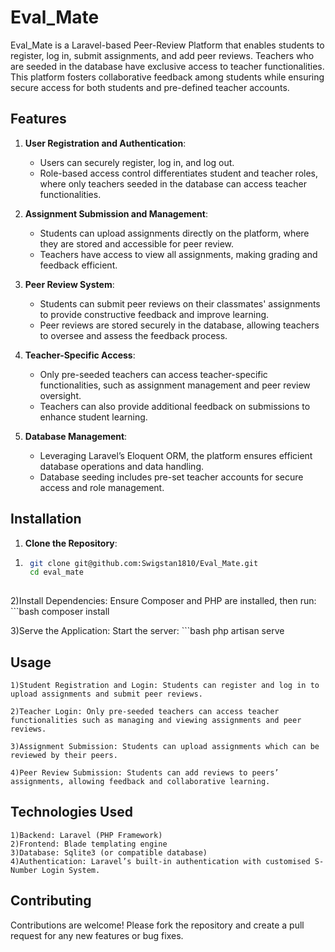 # Eval_Mate

Eval_Mate is a Laravel-based Peer-Review Platform that enables students to register, log in, submit assignments, and add peer reviews. Teachers who are seeded in the database have exclusive access to teacher functionalities. This platform fosters collaborative feedback among students while ensuring secure access for both students and pre-defined teacher accounts.

## Features

1. **User Registration and Authentication**:
   - Users can securely register, log in, and log out.
   - Role-based access control differentiates student and teacher roles, where only teachers seeded in the database can access teacher functionalities.

2. **Assignment Submission and Management**:
   - Students can upload assignments directly on the platform, where they are stored and accessible for peer review.
   - Teachers have access to view all assignments, making grading and feedback efficient.

3. **Peer Review System**:
   - Students can submit peer reviews on their classmates' assignments to provide constructive feedback and improve learning.
   - Peer reviews are stored securely in the database, allowing teachers to oversee and assess the feedback process.

4. **Teacher-Specific Access**:
   - Only pre-seeded teachers can access teacher-specific functionalities, such as assignment management and peer review oversight.
   - Teachers can also provide additional feedback on submissions to enhance student learning.

5. **Database Management**:
   - Leveraging Laravel’s Eloquent ORM, the platform ensures efficient database operations and data handling.
   - Database seeding includes pre-set teacher accounts for secure access and role management.

## Installation

1. **Clone the Repository**:
  1) ```bash
      git clone git@github.com:Swigstan1810/Eval_Mate.git
      cd eval_mate
  
  2)Install Dependencies: Ensure Composer and PHP are installed, then run:
     ```bash
      composer install

  3)Serve the Application: Start the server:
     ```bash
      php artisan serve


## Usage
    1)Student Registration and Login: Students can register and log in to   upload assignments and submit peer reviews.

    2)Teacher Login: Only pre-seeded teachers can access teacher functionalities such as managing and viewing assignments and peer reviews.

    3)Assignment Submission: Students can upload assignments which can be reviewed by their peers.

    4)Peer Review Submission: Students can add reviews to peers’ assignments, allowing feedback and collaborative learning.

## Technologies Used
    1)Backend: Laravel (PHP Framework)
    2)Frontend: Blade templating engine
    3)Database: Sqlite3 (or compatible database)
    4)Authentication: Laravel’s built-in authentication with customised S-Number Login System.

## Contributing
   Contributions are welcome! Please fork the repository and create a pull request for any new features or bug fixes.


